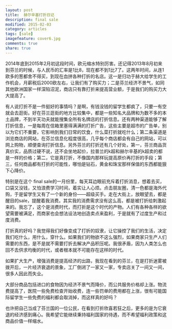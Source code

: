 ```yaml
---
layout: post
title:  赫尔辛基打折日记
description: final sale
modified: 2015-02-03
category: articles
tags: [sale]
imagefeature: cover6.jpg
comments: true
share: true
---
```


2014年底到2015年2月初这段时间，欧元缩水特别厉害。还记得2013年8月初来到芬兰的时候，与人民币的汇率是1比8，现在都不到1比7了。这两年时间，从连1欧多的葱都舍不得买，到现在血拼各种打折的名店。这一是归功于赫大给学生的工作机会，月薪税后2000欧左右，让我们有了购买力；二是芬兰经济不景气，如同其他欧洲国家一样深陷沼泥，商店只有靠打折来提高营业额，于是我们的购买力大大提高了。

有人说打折不是一件挺好的事情吗？是啊，有钱没钱的留学生都疯了，只要一有空就会去逛街。好在芬兰逛街的地方比较集中，都是一些知名大品牌和为数不多的本土品牌，不到半天功夫就能搜集全所有名牌店的打折信息。还有两种渠道能够了解打折信息，一是每周在信箱里塞得满满的打折广告，这些主要是超市的广告单，别以为它们不重要，它影响到我们日常的饮食，什么菜打折就吃什么；第二条渠道是浏览商店的网站，在芬兰信息化程度很高，几乎每个商店都会有自己的网站，可以网上购物，顺便查询打折信息。另外芬兰的打折还有几个好处，第一，芬兰商品货真价实，品质过硬不说，还不会坐地起价，拉普兰的k超和赫尔辛基的k超卖的都是一样的价格；第二，它是真打折，不像国内那样玩提高原价再打折的手段；第三，任何商品都有打折的可能性，哪怕是钻石，黄金和珠宝那样保值的东西都能狠下心降价。


特别是在这个 final sale的一月份里，每天耳边眼前充斥着打折消息，想着去买，口袋又没钱，又怕浪费学习时间，着实让人心烦。点击朋友圈，清一色都是海外代购，于是留学生又有了一个新的身份——超级买手。走在大街上，放眼望去，都是醒目的sale，提醒着我消费。其实我的消费需求没有这么高，都是被打折给刺激起来的。我忘了，这个是消费时代，而打折是这个时代的产物。人们有各种各样的欲望需要被满足，而商家也会想法设法地创造卖点来盈利，于是就有了过度生产和过度消费。

打折真的好吗？我觉得我们好像变成了打折的奴隶，让它操控了我们的生活，决定我们吃什么，用什么，穿什么。如果我们的物欲不这么强烈，如果商家只生产人们需要的东西，是不是就不需要打折去解决产品积压呢。我很矛盾，因为人类怎么也回不去供求均衡的时代，或者根本就不可能存在这样的时代。

如果扩大生产，增强消费是提高经济的出路，我现在看到的芬兰，在是打折迷雾被拨开后，一片经济衰退的景象，工厂倒闭了一家又一家，专卖店关了一间又一间，很多人因此而失业。

大部分商品包括进口的食物因为经济不景气而降价，而公共服务价格却上涨。物流费提高了，医院一些免费检查开始收费，连一些罚单的费用都在上涨，很有可能国际留学生一些免费的福利都会取消掉，而这样真的好吗？

也许把自己当成了芬兰国的一位公民，在看到打折欣喜若狂之后，更多的是为它衰退的经济感到痛心。我希望它能继续秉持福利国家的待遇，而不希望福利政策和这商品价值一样缩水。
